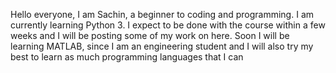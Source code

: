 Hello everyone, I am Sachin, a beginner to coding and programming. I am currently learning Python 3. I expect to be done with the course within a few weeks 
and I will be posting some of my work on here. 
Soon I will be learning MATLAB, since I am an engineering student and I will also try my best to learn as much programming languages that I can
